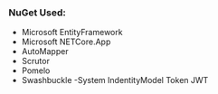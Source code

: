 ### NuGet Used:
- Microsoft EntityFramework
- Microsoft NETCore.App
- AutoMapper
- Scrutor
- Pomelo
- Swashbuckle
-System IndentityModel Token JWT
